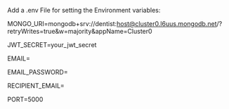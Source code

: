 Add a .env File for setting the Environment variables:

MONGO_URI=mongodb+srv://dentist:host@cluster0.l6uus.mongodb.net/?retryWrites=true&w=majority&appName=Cluster0

JWT_SECRET=your_jwt_secret

EMAIL= 

EMAIL_PASSWORD=

RECIPIENT_EMAIL=

PORT=5000
